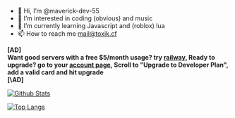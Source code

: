- 👋 Hi, I’m @maverick-dev-55
- 👀 I’m interested in coding (obvious) and music
- 🌱 I’m currently learning Javascript and (roblox) lua
- 📫 How to reach me mail@toxik.cf

**\[AD]  
 Want good servers with a free $5/month usage? try [railway](https://railway.app?referralCode=ToxikDevs), Ready to upgrade? go to your [account page](https://railway.app/account/billing), Scroll to "Upgrade to Developer Plan", add a valid card and hit upgrade  
 \[\\AD]**

<!---
maverick-dev-55/maverick-dev-55 is a ✨ special ✨ repository because its `README.md` (this file) appears on your GitHub profile.
You can click the Preview link to take a look at your changes.
--->
[![Github Stats](https://github-readme-stats.vercel.app/api?username=maverick-dev-55&show_icons=true&theme=bear)](https://github.com/anuraghazra/github-readme-stats)

[![Top Langs](https://github-readme-stats.vercel.app/api/top-langs/?username=maverick-dev-55&theme=bear)](https://github.com/anuraghazra/github-readme-stats)
